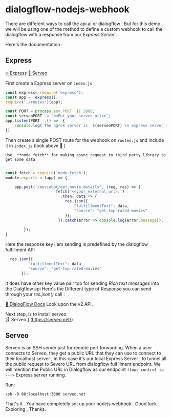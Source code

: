 # dialogflow-nodejs-webhook
There are different ways  to call the api.ai or dialogflow . But for this demo , we will be using one of the method  to define  a custom webhook to call the dialogflow with a response from our _Express Server_ .

Here's the documentation :
## Express
[🔥 Express](https://expressjs.com)
[:rocket: Serveo](https://serveo.net/)

First create a Express server on ```index.js```

```javascript
const express= require('express');
const app =  express();
require('./routes')(app);

const PORT = process.env.PORT  || 3000;
const serveoPORT  = "<<Put_your_serveo_url>>";
app.listen(PORT  ,() =>  {
    console.log(`The ngrok server is  ${serveoPORT} \n express server is listening on ${PORT}`)
})

```
Then create a single POST route for the webhook on ```routes.js``` and include it in ```index.js``` (look above :metal: )

```Use  **node_fetch** for making async request to third party library to get some data```
```javascript

const fetch = require('node-fetch');
module.exports = (app) => {

    app.post('/moviebot/get-movie-details', (req, res) => {
                      fetch('<<your_external_url>.')
                        .then( data => {
                          res.json({
                              "fulfillmentText": data,
                              "source": "get-top-rated-movies"
                          });
                       }).catch(error => console.log(error.message));
                
        });
}

```
Here the response key  I am sending is predefined by the dialogflow fulfillment API
```javascript
  res.json({
          "fulfillmentText": data,
          "source": "get-top-rated-movies"
       });
  ```
 It does have other key value pair too for sending *Rich text messages* into the Dialgflow api 
 Here's the Different type of Response you can send through your *res.json()*  call : 
 
 [:rocket: DialogFlow Docs](https://dialogflow.com/docs/fulfillment/how-it-works)  Look upon the v2 API.
 
 
 
 Next step, is to install serveo:  
 [:tada: Serveo ] (https://serveo.net/) 
 
 ## Serveo
 Serveo is an SSH server just for remote port forwarding. When a user connects to Serveo, they get a public URL that they can use to connect to their localhost server , in this case it's our local Express Server , to tunnel all the public request to Severo URL from dialogflow fulfillment endpoint.
 We will mention the Public URL in Dialogflow as our endpoint ```flows control to --->``` Express server running.
 
 Run: 
 
 ```ssh -R 80:localhost:3000 serveo.net```
 
 That's it . 
 You have completely set up your nodejs  webhook .
 Good luck Exploring , 
 Thanks.
 
